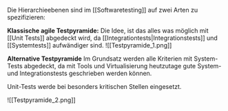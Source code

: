 Die Hierarchieebenen sind im [[Softwaretesting]] auf zwei Arten zu spezifizieren:

**Klassische agile Testpyramide:**
Die Idee, ist das alles was möglich mit [[Unit Tests]] abgedeckt wird, da [[Integrationtests|Integrationstests]] und [[Systemtests]] aufwändiger sind.
![[Testpyramide_1.png]]

**Alternative Testpyramide**
Im Grundsatz werden alle Kriterien mit System-Tests abgedeckt, da mit Tools und Virtualisierung heutzutage gute System- und Integrationstests geschrieben werden können.

Unit-Tests werde bei besonders kritischen Stellen eingesetzt.

![[Testpyramide_2.png]]

